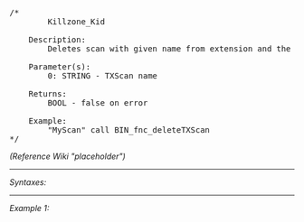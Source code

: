 <pre>/*
		Killzone_Kid

	Description:
		Deletes scan with given name from extension and the map

	Parameter(s):
		0: STRING - TXScan name

	Returns:
		BOOL - false on error
		
	Example:
		"MyScan" call BIN_fnc_deleteTXScan
*/</pre>

*(Reference Wiki "placeholder")*


---
*Syntaxes:*

<!-- [] call `BIN_fnc_deleteTXScan` -->

---
*Example 1:*

<!-- 
```sqf
[] call BIN_fnc_deleteTXScan;
``` -->
